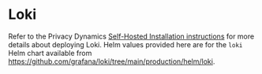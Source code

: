 # Loki

Refer to the Privacy Dynamics [Self-Hosted Installation instructions](https://www.privacydynamics.io/docs/enterprise/self-hosted-install) for more details about deploying Loki. Helm values provided here are for the `loki` Helm chart available from <https://github.com/grafana/loki/tree/main/production/helm/loki>.
